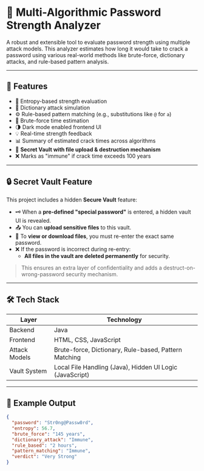 # 🔐 Multi-Algorithmic Password Strength Analyzer

A robust and extensible tool to evaluate password strength using multiple attack models. This analyzer estimates how long it would take to crack a password using various real-world methods like brute-force, dictionary attacks, and rule-based pattern analysis.

---

## 🚀 Features

- 🔢 Entropy-based strength evaluation
- 📖 Dictionary attack simulation
- ⚙️ Rule-based pattern matching (e.g., substitutions like `@` for `a`)
- 🔐 Brute-force time estimation
- 🌗 Dark mode enabled frontend UI
- 💡 Real-time strength feedback
- 📊 Summary of estimated crack times across algorithms
- 🧰 **Secret Vault with file upload & destruction mechanism**
- ❌ Marks as "immune" if crack time exceeds 100 years

---

## 🔒 Secret Vault Feature

This project includes a hidden **Secure Vault** feature:

- 🗝️ When a **pre-defined "special password"** is entered, a hidden vault UI is revealed.
- 📤 You can **upload sensitive files** to this vault.
- 🔁 To **view or download files**, you must re-enter the exact same password.
- ❌ If the password is incorrect during re-entry:
  - **All files in the vault are deleted permanently** for security.

> This ensures an extra layer of confidentiality and adds a destruct-on-wrong-password security mechanism.

---

## 🛠️ Tech Stack

| Layer         | Technology              |
|---------------|--------------------------|
| Backend       | Java                     |
| Frontend      | HTML, CSS, JavaScript    |
| Attack Models | Brute-force, Dictionary, Rule-based, Pattern Matching |
| Vault System  | Local File Handling (Java), Hidden UI Logic (JavaScript) |

---

## 🧪 Example Output

```json
{
  "password": "Str0ng@Passw0rd",
  "entropy": 56.7,
  "brute_force": "145 years",
  "dictionary_attack": "Immune",
  "rule_based": "2 hours",
  "pattern_matching": "Immune",
  "verdict": "Very Strong"
}
